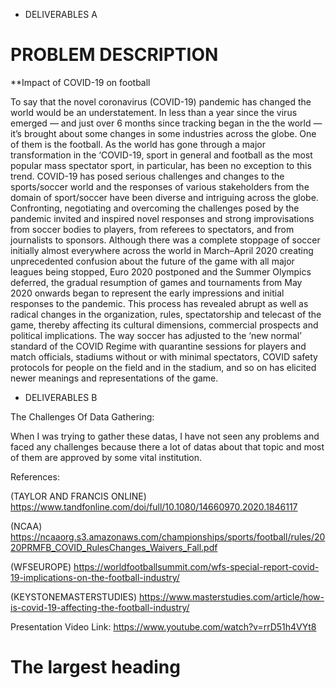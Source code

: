 - DELIVERABLES A

# PROBLEM DESCRIPTION
**Impact of COVID-19 on football

To say that the novel coronavirus (COVID-19) pandemic has changed the world would be an understatement. In less than a year since the virus emerged — and just over 6 months since tracking began in the the world — it’s brought about some changes in some industries across the globe. One of them is the football.
As the world has gone through a major transformation in the ‘COVID-19, sport in general and football as the most popular mass spectator sport, in particular, has been no exception to this trend.
COVID-19 has posed serious challenges and changes to the sports/soccer world and the responses of various stakeholders from the domain of sport/soccer have been diverse and intriguing across the globe.
Confronting, negotiating and overcoming the challenges posed by the pandemic invited and inspired novel responses and strong improvisations from soccer bodies to players, from referees to spectators, and from journalists to sponsors.
Although there was a complete stoppage of soccer initially almost everywhere across the world in March–April 2020 creating unprecedented confusion about the future of the game with all major leagues being stopped, Euro 2020 postponed and the Summer Olympics deferred, the gradual resumption of games and tournaments from May 2020 onwards began to represent the early impressions and initial responses to the pandemic.
This process has revealed abrupt as well as radical changes in the organization, rules, spectatorship and telecast of the game, thereby affecting its cultural dimensions, commercial prospects and political implications. The way soccer has adjusted to the ‘new normal’ standard of the COVID Regime with quarantine sessions for players and match officials, stadiums without or with minimal spectators, COVID safety protocols for people on the field and in the stadium, and so on has elicited newer meanings and representations of the game.

- DELIVERABLES B

The Challenges Of Data Gathering:

When I was trying to gather these datas, I have not seen any problems and faced any challenges because there a lot of datas about that topic and most of them are approved by some vital institution.

References:

(TAYLOR AND FRANCIS ONLINE) https://www.tandfonline.com/doi/full/10.1080/14660970.2020.1846117
  
(NCAA) https://ncaaorg.s3.amazonaws.com/championships/sports/football/rules/2020PRMFB_COVID_RulesChanges_Waivers_Fall.pdf
 
(WFSEUROPE) https://worldfootballsummit.com/wfs-special-report-covid-19-implications-on-the-football-industry/

(KEYSTONEMASTERSTUDIES) https://www.masterstudies.com/article/how-is-covid-19-affecting-the-football-industry/

Presentation Video Link: https://www.youtube.com/watch?v=rrD51h4VYt8

# The largest heading
